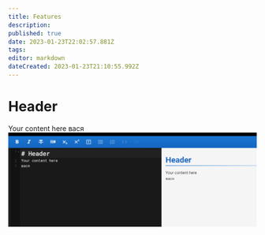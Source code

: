 ```yaml
---
title: Features
description: 
published: true
date: 2023-01-23T22:02:57.881Z
tags: 
editor: markdown
dateCreated: 2023-01-23T21:10:55.992Z
---
```


# Header
Your content here
вася
![image.png](/image.png)
